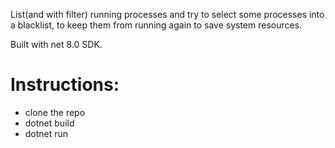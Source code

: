List(and with filter) running processes and try to select some processes into a blacklist, to keep them from running again to save system resources.

Built with net 8.0 SDK.

# Instructions:
 - clone the repo
 - dotnet build
 - dotnet run
